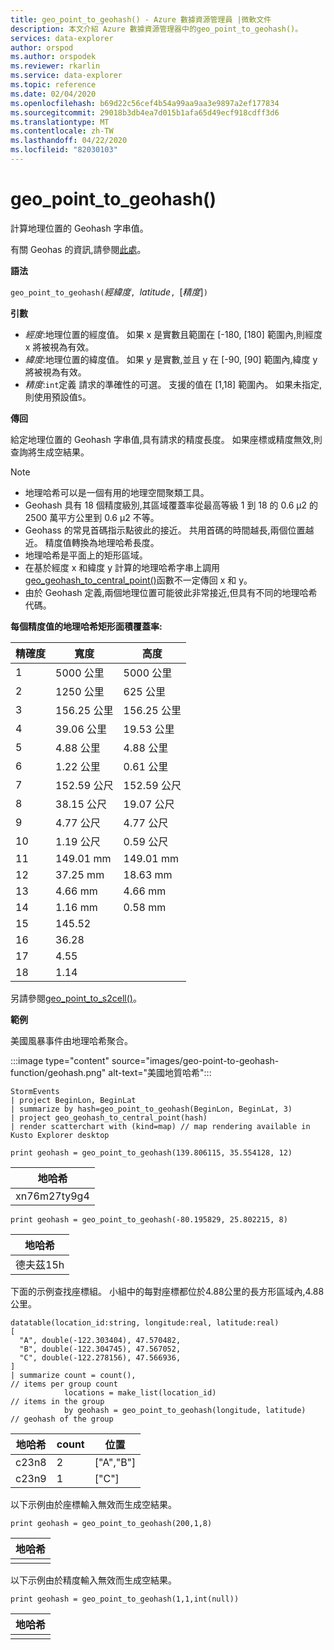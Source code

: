 ```yaml
---
title: geo_point_to_geohash() - Azure 數據資源管理員 |微軟文件
description: 本文介紹 Azure 數據資源管理器中的geo_point_to_geohash()。
services: data-explorer
author: orspod
ms.author: orspodek
ms.reviewer: rkarlin
ms.service: data-explorer
ms.topic: reference
ms.date: 02/04/2020
ms.openlocfilehash: b69d22c56cef4b54a99aa9aa3e9897a2ef177834
ms.sourcegitcommit: 29018b3db4ea7d015b1afa65d49ecf918cdff3d6
ms.translationtype: MT
ms.contentlocale: zh-TW
ms.lasthandoff: 04/22/2020
ms.locfileid: "82030103"
---
```

# <a name="geo_point_to_geohash"></a>geo_point_to_geohash()

計算地理位置的 Geohash 字串值。

有關 Geohas 的資訊,請參閱[此處](https://en.wikipedia.org/wiki/Geohash)。  

**語法**

`geo_point_to_geohash(`*經緯度*`, `*latitude*`, `[*精度*]`)`

**引數**

* *經度*:地理位置的經度值。 如果 x 是實數且範圍在 [-180, [180] 範圍內,則經度 x 將被視為有效。 
* *緯度*:地理位置的緯度值。 如果 y 是實數,並且 y 在 [-90, [90] 範圍內,緯度 y 將被視為有效。 
* *精度*:`int`定義 請求的準確性的可選。 支援的值在 [1,18] 範圍內。 如果未指定,則使用預設值`5`。

**傳回**

給定地理位置的 Geohash 字串值,具有請求的精度長度。 如果座標或精度無效,則查詢將生成空結果。

> [!NOTE]
>
> * 地理哈希可以是一個有用的地理空間聚類工具。
> * Geohash 具有 18 個精度級別,其區域覆蓋率從最高等級 1 到 18 的 0.6 μ2 的 2500 萬平方公里到 0.6 μ2 不等。
> * Geohass 的常見首碼指示點彼此的接近。 共用首碼的時間越長,兩個位置越近。 精度值轉換為地理哈希長度。
> * 地理哈希是平面上的矩形區域。
> * 在基於經度 x 和緯度 y 計算的地理哈希字串上調用[geo_geohash_to_central_point()](geo-geohash-to-central-point-function.md)函數不一定傳回 x 和 y。
> * 由於 Geohash 定義,兩個地理位置可能彼此非常接近,但具有不同的地理哈希代碼。

**每個精度值的地理哈希矩形面積覆蓋率:**

| 精確度 | 寬度     | 高度    |
|----------|-----------|-----------|
| 1        | 5000 公里   | 5000 公里   |
| 2        | 1250 公里   | 625 公里    |
| 3        | 156.25 公里 | 156.25 公里 |
| 4        | 39.06 公里  | 19.53 公里  |
| 5        | 4.88 公里   | 4.88 公里   |
| 6        | 1.22 公里   | 0.61 公里   |
| 7        | 152.59 公尺  | 152.59 公尺  |
| 8        | 38.15 公尺   | 19.07 公尺   |
| 9        | 4.77 公尺    | 4.77 公尺    |
| 10       | 1.19 公尺    | 0.59 公尺    |
| 11       | 149.01 mm | 149.01 mm |
| 12       | 37.25 mm  | 18.63 mm  |
| 13       | 4.66 mm   | 4.66 mm   |
| 14       | 1.16 mm   | 0.58 mm   |
| 15       | 145.52 |  | 145.52 |  |
| 16       | 36.28 |   | 18.19 |   |
| 17       | 4.55 |    | 4.55 |    |
| 18       | 1.14 |    | 0.57 |    |

另請參閱[geo_point_to_s2cell()](geo-point-to-s2cell-function.md)。

**範例**

美國風暴事件由地理哈希聚合。

:::image type="content" source="images/geo-point-to-geohash-function/geohash.png" alt-text="美國地質哈希":::

```kusto
StormEvents
| project BeginLon, BeginLat
| summarize by hash=geo_point_to_geohash(BeginLon, BeginLat, 3)
| project geo_geohash_to_central_point(hash)
| render scatterchart with (kind=map) // map rendering available in Kusto Explorer desktop
```

```kusto
print geohash = geo_point_to_geohash(139.806115, 35.554128, 12)  
```

| 地哈希      |
|--------------|
| xn76m27ty9g4 |

```kusto
print geohash = geo_point_to_geohash(-80.195829, 25.802215, 8)
```

|地哈希|
|---|
|德夫茲15h|

下面的示例查找座標組。 小組中的每對座標都位於4.88公里的長方形區域內,4.88公里。
```kusto
datatable(location_id:string, longitude:real, latitude:real)
[
  "A", double(-122.303404), 47.570482,
  "B", double(-122.304745), 47.567052,
  "C", double(-122.278156), 47.566936,
]
| summarize count = count(),                                          // items per group count
            locations = make_list(location_id)                        // items in the group
            by geohash = geo_point_to_geohash(longitude, latitude)    // geohash of the group
```

| 地哈希 | count | 位置  |
|---------|-------|------------|
| c23n8   | 2     | ["A","B"] |
| c23n9   | 1     | ["C"]      |

以下示例由於座標輸入無效而生成空結果。
```kusto
print geohash = geo_point_to_geohash(200,1,8)
```

| 地哈希 |
|---------|
|         |

以下示例由於精度輸入無效而生成空結果。
```kusto
print geohash = geo_point_to_geohash(1,1,int(null))
```

| 地哈希 |
|---------|
|         |
